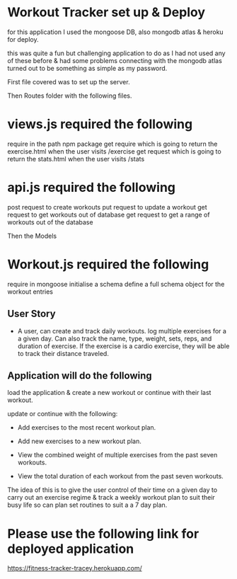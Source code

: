 # Workout Tracker set up & Deploy

for this application I used the mongoose DB, also mongodb atlas & heroku for deploy. 

this was quite a fun but challenging application to do as I had not used any of these before & had some problems connecting with the mongodb atlas turned out to be something as simple as my password. 

First file covered was to set up the server.

Then Routes folder with the following files.

# views.js required the following

require in the path npm package
get require which is going to return the exercise.html when the user visits /exercise
get request which is going to return the stats.html when the user visits /stats

# api.js required the following

post request to create workouts
put request to update a workout
get request to get workouts out of database
get request to get a range of workouts out of the database

Then the Models

# Workout.js required the following

require in mongoose
initialise a schema
define a full schema object for the workout entries


## User Story

* A user, can create and track daily workouts. log multiple exercises for a a given day. Can also track the name, type, weight, sets, reps, and duration of exercise. If the exercise is a cardio exercise, they will be able to track their distance traveled.



## Application will do the following

load the application & create a new workout or continue with their last workout.

update or continue with the following:

  * Add exercises to the most recent workout plan.

  * Add new exercises to a new workout plan.

  * View the combined weight of multiple exercises from the past seven workouts.

  * View the total duration of each workout from the past seven workouts.

 

  The idea of this is to give the user control of their time on a given day to carry out an exercise regime & track a weekly workout plan to suit their busy life so can plan set routines to suit a a 7 day plan.


# Please use the following link for deployed application

 https://fitness-tracker-tracey.herokuapp.com/
